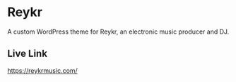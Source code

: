 # Reykr

A custom WordPress theme for Reykr, an electronic music producer and DJ. 

## Live Link
https://reykrmusic.com/
